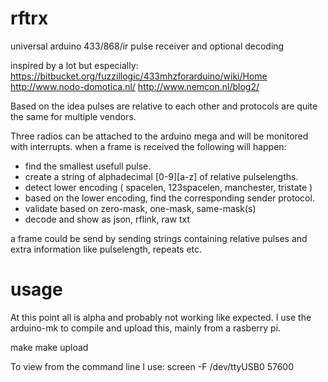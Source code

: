 # rftrx 
universal arduino 433/868/ir pulse receiver and optional decoding

inspired by a lot but especially:
https://bitbucket.org/fuzzillogic/433mhzforarduino/wiki/Home
http://www.nodo-domotica.nl/
http://www.nemcon.nl/blog2/

Based on the idea pulses are relative to each other and protocols are quite the same for multiple vendors.

Three radios can be attached to the arduino mega and will be monitored with interrupts.
when a frame is received the following will happen:
- find the smallest usefull pulse.
- create a string of alphadecimal [0-9][a-z] of relative pulselengths.
- detect lower encoding ( spacelen, 123spacelen, manchester, tristate )
- based on the lower encoding, find the corresponding sender protocol.
- validate based on zero-mask, one-mask, same-mask(s)
- decode and show as json, rflink, raw txt

a frame could be send by sending  strings containing relative pulses and extra information like pulselength, repeats etc.
 

usage
=====
At this point all is alpha and probably not working like expected.
I use the arduino-mk to compile and upload this, mainly from a rasberry pi.

make
make upload

To view from the command line I use:
screen -F /dev/ttyUSB0 57600
